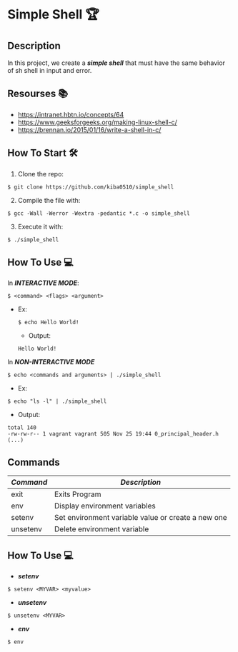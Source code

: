 # Simple Shell :trophy:

## Description
In this project, we create a ***simple shell*** that must have the same behavior of sh shell in input and error.

## Resourses :books:
- https://intranet.hbtn.io/concepts/64
- https://www.geeksforgeeks.org/making-linux-shell-c/
- https://brennan.io/2015/01/16/write-a-shell-in-c/

## How To Start :hammer_and_wrench:
1. Clone the repo:
```
$ git clone https://github.com/kiba0510/simple_shell
```
2. Compile the file with:
```
$ gcc -Wall -Werror -Wextra -pedantic *.c -o simple_shell
```

3. Execute it with:
```
$ ./simple_shell
```

## How To Use :computer:
In ***INTERACTIVE MODE***:
```
$ <command> <flags> <argument>
```
- Ex:
  ```
  $ echo Hello World! 
  ```
  - Output:
  ```
  Hello World! 
  ```
  
In ***NON-INTERACTIVE MODE***
```
$ echo <commands and arguments> | ./simple_shell
```
  - Ex: 
  ```
  $ echo "ls -l" | ./simple_shell
  ```
  - Output:
  ```
  total 140
-rw-rw-r-- 1 vagrant vagrant 505 Nov 25 19:44 0_principal_header.h
(...)
  ```

## Commands 
***Command*** | ***Description***
------------ | -------------
exit | Exits Program
env | Display environment variables
setenv | Set environment variable value or create a new one
unsetenv | Delete environment variable

## How To Use :computer:
- ***setenv***
```
$ setenv <MYVAR> <myvalue>
```
- ***unsetenv***
```
$ unsetenv <MYVAR>
```
- ***env***
```
$ env
```
